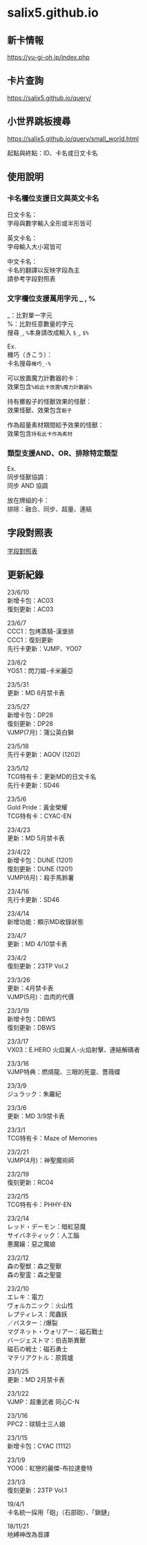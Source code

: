 # salix5.github.io

## 新卡情報
<https://yu-gi-oh.jp/index.php>

## 卡片查詢
<https://salix5.github.io/query/>

## 小世界跳板搜尋
<https://salix5.github.io/query/small_world.html>

起點與終點：ID、卡名或日文卡名

## 使用說明

### 卡名欄位支援日文與英文卡名  
日文卡名：  
字母與數字輸入全形或半形皆可

英文卡名：  
字母輸入大小寫皆可

中文卡名：  
卡名的翻譯以反映字段為主  
請參考字段對照表


### 文字欄位支援萬用字元 \_ , %  
\_：比對單一字元  
%：比對任意數量的字元  
搜尋`_`, `%`本身請改成輸入 `$_`, `$%`

Ex.  
機巧（きこう）：  
卡名搜尋`機巧_-%`

可以放置魔力計數器的卡：  
效果包含`%給此卡放置%魔力計數器%`

持有擲骰子的怪獸效果的怪獸：  
效果怪獸、效果包含`骰子`

作為超量素材期間給予效果的怪獸：  
效果包含`持有此卡作為素材`


### 類型支援AND、OR、排除特定類型
Ex.  
同步怪獸協調：  
同步 AND 協調  

放在牌組的卡：  
排除：融合、同步、超量、連結  


## 字段對照表
[字段對照表](https://docs.google.com/spreadsheets/d/1W-PvJDVEdpd-A8EYSRjPcWoKQwqSqytm9Arx0xZvMjs/edit?usp=sharing)

## 更新紀錄
23/6/10  
新增卡包：AC03  
復刻更新：AC03  

23/6/7  
CCC1：包烤蒸騎-漢堡排  
CCC1：復刻更新  
先行卡更新：VJMP、YO07

23/6/2  
YOS1：閃刀姬-卡米麗亞

23/5/31  
更新：MD 6月禁卡表

23/5/27  
新增卡包：DP28  
復刻更新：DP28  
VJMP(7月)：蒲公英白獅

23/5/18  
先行卡更新：AGOV (1202)

23/5/12  
TCG特有卡：更新MD的日文卡名  
先行卡更新：SD46

23/5/6  
Gold Pride：黃金榮耀  
TCG特有卡：CYAC-EN

23/4/23  
更新：MD 5月禁卡表

23/4/22  
新增卡包：DUNE (1201)  
復刻更新：DUNE (1201)  
VJMP(6月)：殺手馬鈴薯  

23/4/16  
先行卡更新：SD46

23/4/14  
新增功能：顯示MD收錄狀態  

23/4/7  
更新：MD 4/10禁卡表

23/4/2  
復刻更新：23TP Vol.2

23/3/26  
更新：4月禁卡表  
VJMP(5月)：血肉的代價

23/3/19  
新增卡包：DBWS  
復刻更新：DBWS

23/3/17  
VX03：E.HERO 火焰翼人-火焰射擊、連結解碼者

23/3/16  
VJMP特典：燃燒龍、三眼的死靈、薔薇蝶

23/3/9  
ジュラック：朱羅紀  

23/3/6  
更新：MD 3/9禁卡表

23/3/1  
TCG特有卡：Maze of Memories

23/2/21  
VJMP(4月)：神聖魔術師

23/2/19  
復刻更新：RC04

23/2/15  
TCG特有卡：PHHY-EN

23/2/14  
レッド・デーモン：暗紅惡魔  
サイバネティック：人工腦  
悪魔嬢：惡之魔娘

23/2/12  
森の聖獣：森之聖獸  
森の聖霊：森之聖靈

23/2/10  
エレキ：電力  
ヴォルカニック：火山性  
レプティレス：爬蟲妖  
／バスター：/爆裂  
マグネット・ウォリアー：磁石戰士  
バージェストマ：伯吉斯異獸  
磁石の戦士：磁石勇士  
マテリアクトル：原質爐

23/1/25  
更新：MD 2月禁卡表

23/1/22  
VJMP：超重武者 同心C-N

23/1/16  
PPC2：球騎士三人娘

23/1/15  
新增卡包：CYAC (1112)

23/1/9  
YO06：紅戀的麗傑-布拉達曼特

23/1/3  
復刻更新：23TP Vol.1  

19/4/1  
卡名統一採用「砲」（石部砲）、「鎖鏈」

18/11/21  
地縛神改為音譯
